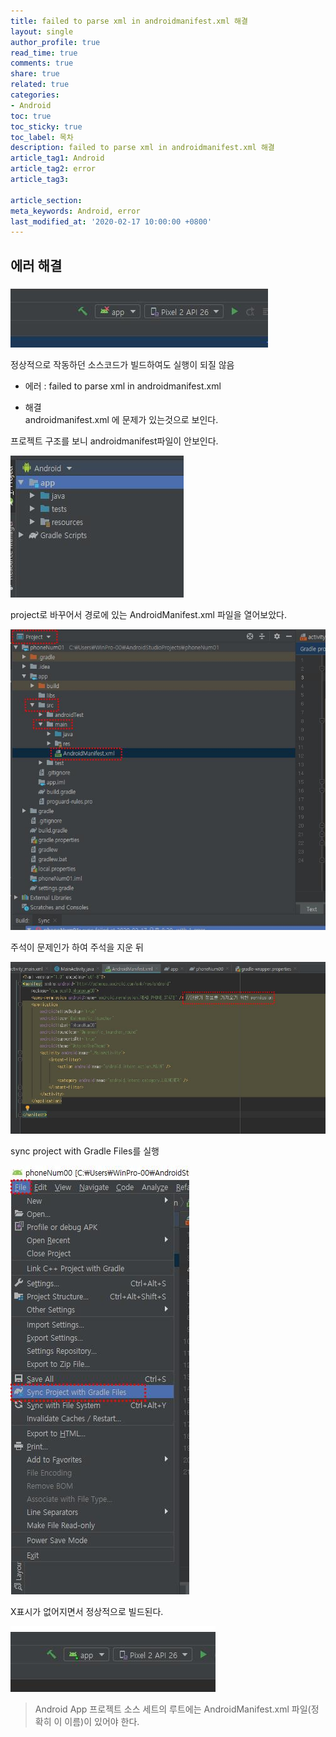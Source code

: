 ```yaml
---
title: failed to parse xml in androidmanifest.xml 해결
layout: single
author_profile: true
read_time: true
comments: true
share: true
related: true
categories:
- Android
toc: true
toc_sticky: true
toc_label: 목차
description: failed to parse xml in androidmanifest.xml 해결
article_tag1: Android
article_tag2: error
article_tag3: 

article_section:  
meta_keywords: Android, error
last_modified_at: '2020-02-17 10:00:00 +0800'
---
```


## 에러 해결

![img](/assets/images/android-error/1.error.jpg "android-error")

정상적으로 작동하던 소스코드가 빌드하여도 실행이 되질 않음

- 에러 : failed to parse xml in androidmanifest.xml

- 해결  
androidmanifest.xml 에 문제가 있는것으로 보인다.

프로젝트 구조를 보니 androidmanifest파일이 안보인다.

![img](/assets/images/android-error/2.error.jpg "android-error")

project로 바꾸어서 경로에 있는 AndroidManifest.xml 파일을 열어보았다.

 ![img](/assets/images/android-error/3.error.jpg "android-error")

주석이 문제인가 하여 주석을 지운 뒤 

![img](/assets/images/android-error/4.error.jpg "android-error")

sync project with Gradle Files를 실행
 
![img](/assets/images/android-error/5.error.jpg "android-error")


X표시가 없어지면서 정상적으로 빌드된다.

![img](/assets/images/android-error/6.error.jpg "android-error")


> Android App 프로젝트 소스 세트의 루트에는 AndroidManifest.xml 파일(정확히 이 이름)이 있어야 한다.
